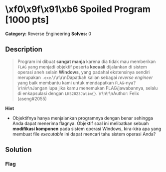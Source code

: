 # \xf0\x9f\x91\xb6 Spoiled Program [1000 pts]

**Category:** Reverse Engineering
**Solves:** 0

## Description
>Program ini dibuat **sangat manja** karena dia tidak mau memberikan `FLAG` yang menjadi objektif peserta **kecuali** dijalankan di sistem operasi aneh selain **Windows**, yang padahal ekstensinya sendiri merupakan `.exe`.\r\n\r\nDapatkah kalian sebagai _reverse engineer_ yang baik membantu kami untuk mendapatkan `FLAG`-nya?\r\n\r\nJangan lupa jika kamu menemukan FLAG/jawabannya, selalu di enkapsulasi dengan `LKS2023Jatim{}`. \r\n\r\nAuthor: Felix (aseng#2055)

**Hint**
* Objektifnya hanya menjalankan programnya dengan benar sehingga Anda dapat menerima flagnya. Objektif soal ini melibatkan sebuah **modifikasi komponen** pada sistem operasi Windows, kira-kira apa yang membuat file *executable* ini dapat mencari tahu sistem operasi Anda?

## Solution

### Flag

